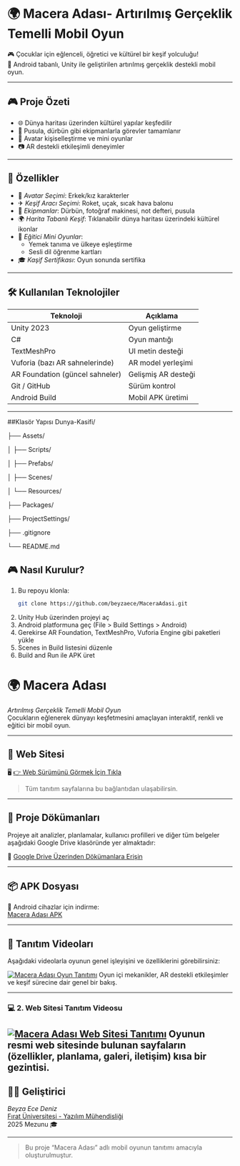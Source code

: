 # 🌍 Macera Adası- Artırılmış Gerçeklik Temelli Mobil Oyun

🎮 Çocuklar için eğlenceli, öğretici ve kültürel bir keşif yolculuğu!  
📱 Android tabanlı, Unity ile geliştirilen artırılmış gerçeklik destekli mobil oyun.

---

## 🎮 Proje Özeti

- 🌐 Dünya haritası üzerinden kültürel yapılar keşfedilir  
- 🧭 Pusula, dürbün gibi ekipmanlarla görevler tamamlanır  
- 🎨 Avatar kişiselleştirme ve mini oyunlar  
- 📷 AR destekli etkileşimli deneyimler  

---

## 🚀 Özellikler

- 👦 *Avatar Seçimi*: Erkek/kız karakterler
- ✈ *Keşif Aracı Seçimi*: Roket, uçak, sıcak hava balonu
- 🧭 *Ekipmanlar*: Dürbün, fotoğraf makinesi, not defteri, pusula
- 🌍 *Harita Tabanlı Keşif*: Tıklanabilir dünya haritası üzerindeki kültürel ikonlar
- 🧠 *Eğitici Mini Oyunlar*:
  - Yemek tanıma ve ülkeye eşleştirme
  - Sesli dil öğrenme kartları
- 🎓 *Kaşif Sertifikası*: Oyun sonunda  sertifika

---

## 🛠 Kullanılan Teknolojiler

| Teknoloji | Açıklama |
|----------|----------|
| Unity 2023 | Oyun geliştirme |
| C# | Oyun mantığı |
| TextMeshPro | UI metin desteği |
| Vuforia (bazı AR sahnelerinde) | AR model yerleşimi |
| AR Foundation (güncel sahneler) | Gelişmiş AR desteği |
| Git / GitHub | Sürüm kontrol |
| Android Build | Mobil APK üretimi |

---
##Klasör Yapısı
Dunya-Kasifi/

├── Assets/

│   ├── Scripts/

│   ├── Prefabs/

│   ├── Scenes/

│   └── Resources/

├── Packages/

├── ProjectSettings/

├── .gitignore

└── README.md

## 🎮 Nasıl Kurulur?

1. Bu repoyu klonla:
   ```bash
   git clone https://github.com/beyzaece/MaceraAdasi.git
2.	Unity Hub üzerinden projeyi aç
3.	Android platformuna geç (File > Build Settings > Android)
4.	Gerekirse AR Foundation, TextMeshPro, Vuforia Engine gibi paketleri yükle
5.	Scenes in Build listesini düzenle
6.	Build and Run ile APK üret


# 🌍 Macera Adası

*Artırılmış Gerçeklik Temelli Mobil Oyun*  
Çocukların eğlenerek dünyayı keşfetmesini amaçlayan interaktif, renkli ve eğitici bir mobil oyun.

---



## 🔗 Web Sitesi

🖥 [👉 Web Sürümünü Görmek İçin Tıkla](https://beyzaece.github.io/MaceraAdasiWeb/)

> Tüm tanıtım sayfalarına bu bağlantıdan ulaşabilirsin.

---
## 📁 Proje Dökümanları

Projeye ait analizler, planlamalar, kullanıcı profilleri ve diğer tüm belgeler aşağıdaki Google Drive klasöründe yer almaktadır:

🔗 [Google Drive Üzerinden Dökümanlara Erişin](https://drive.google.com/drive/u/0/folders/1wsiY6HHsgFhZOI8pe0zu8x1QRq7HO9MK)

---

## 📦 APK Dosyası

📲 Android cihazlar için indirme:  
[Macera Adası APK](downloads/maceraadasi.apk)

---
## 🎥 Tanıtım Videoları

Aşağıdaki videolarla oyunun genel işleyişini ve  özelliklerini görebilirsiniz:

[![Macera Adası Oyun Tanıtımı](https://img.youtube.com/vi/5dyaCAC_W6o/0.jpg)](https://www.youtube.com/watch?v=5dyaCAC_W6o)
Oyun içi mekanikler, AR destekli etkileşimler ve keşif sürecine dair genel bir bakış.

---

### 💻 2. Web Sitesi Tanıtım Videosu
[![Macera Adası Web Sitesi Tanıtımı](https://img.youtube.com/vi/5v-yJxu6BLI/0.jpg)](https://www.youtube.com/watch?v=5v-yJxu6BLI)
Oyunun resmi web sitesinde bulunan sayfaların (özellikler, planlama, galeri, iletişim) kısa bir gezintisi.
---

## 👩‍💻 Geliştirici

*Beyza Ece Deniz*  
[Fırat Üniversitesi - Yazılım Mühendisliği](https://www.firat.edu.tr/)  
2025 Mezunu 🎓

---

> Bu proje “Macera Adası” adlı mobil oyunun tanıtımı amacıyla oluşturulmuştur.

